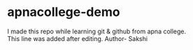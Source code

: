 # apnacollege-demo
I made this repo while learning git &amp; github from apna college.
<br>
This line was added after editing.
Author- Sakshi
